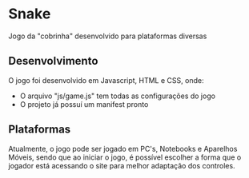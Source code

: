 Snake
=====

Jogo da "cobrinha" desenvolvido para plataformas diversas

Desenvolvimento
---------------

  O jogo foi desenvolvido em Javascript, HTML e CSS, onde:
  * O arquivo "js/game.js" tem todas as configurações do jogo
  * O projeto já possuí um manifest pronto

Plataformas
-----------

  Atualmente, o jogo pode ser jogado em PC's, Notebooks e Aparelhos Móveis, sendo que ao iniciar o jogo, é possível escolher a forma que o jogador está acessando o site para melhor adaptação dos controles.
